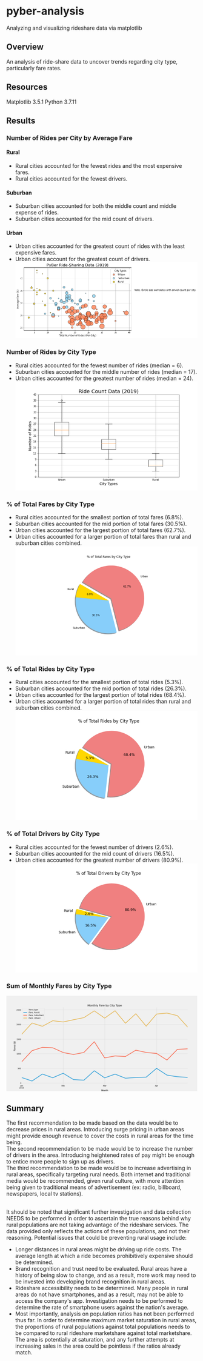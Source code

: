 # pyber-analysis
Analyzing and visualizing rideshare data via matplotlib

## Overview
An analysis of ride-share data to uncover trends regarding city type, particularly fare rates. 

## Resources
Matplotlib 3.5.1
Python 3.7.11

## Results
### Number of Rides per City by Average Fare
#### Rural
- Rural cities accounted for the fewest rides and the most expensive fares.
- Rural cities accounted for the fewest drivers. 
#### Suburban
- Suburban cities accounted for both the middle count and middle expense of rides. 
- Suburban cities accounted for the mid count of drivers. 
#### Urban
- Urban cities accounted for the greatest count of rides with the least expensive fares.
- Urban cities account for the greatest count of drivers. 
![Figure 1](analysis/Fig1.png)

### Number of Rides by City Type
- Rural cities accounted for the fewest number of rides (median = 6). 
- Suburban cities accounted for the middle number of rides (median = 17). 
- Urban cities accounted for the greatest number of rides (median = 24).
![Figure 2](analysis/Fig2.png)

### % of Total Fares by City Type
- Rural cities accounted for the smallest portion of total fares (6.8%). 
- Suburban cities accounted for the mid portion of total fares (30.5%). 
- Urban cities accounted for the largest portion of total fares (62.7%). 
- Urban cities accounted for a larger portion of total fares than rural and suburban cities combined. 
![Figure 5](analysis/Fig5.png)

### % of Total Rides by City Type
- Rural cities accounted for the smallest portion of total rides (5.3%).
- Suburban cities accounted for the mid portion of total rides (26.3%). 
- Urban cities accounted for the largest portion of total rides (68.4%). 
- Urban cities accounted for a larger portion of total rides than rural and suburban cities combined. 
![Figure 6](analysis/Fig6.png)

### % of Total Drivers by City Type
- Rural cities accounted for the fewest number of drivers (2.6%). 
- Suburban cities accounted for the mid count of drivers (16.5%). 
- Urban cities accounted for the greatest number of drivers (80.9%). 
![Figure 7](analysis/Fig7.png)

### Sum of Monthly Fares by City Type
![Figure 8](analysis/fig8.png)

## Summary

The first recommendation to be made based on the data would be to decrease prices in rural areas. Introducing surge pricing in urban areas might provide enough revenue to cover the costs in rural areas for the time being. </br>
The second recommendation to be made would be to increase the number of drivers in the area. Introducing heightened rates of pay might be enough to entice more people to sign up as drivers. </br>
The third recommendation to be made would be to increase advertising in rural areas, specifically targeting rural needs. Both internet and traditional media would be recommended, given rural culture, with more attention being given to traditional means of advertisement (ex: radio, billboard, newspapers, local tv stations). </br></br>

It should be noted that significant further investigation and data collection NEEDS to be performed in order to ascertain the true reasons behind why rural populations are not taking advantage of the rideshare services. 
The data provided only reflects the actions of these populations, and not their reasoning. Potential issues that could be preventing rural usage include: 
- Longer distances in rural areas might be driving up ride costs. The average length at which a ride becomes prohibitively expensive should be determined. 
- Brand recognition and trust need to be evaluated. Rural areas have a history of being slow to change, and as a result, more work may need to be invested into developing brand recognition in rural areas. 
- Rideshare accessibility needs to be determined. Many people in rural areas do not have smartphones, and as a result, may not be able to access the company's app. Investigation needs to be performed to determine the rate of smartphone users against the nation's average. 
- Most importantly, analysis on population ratios has not been performed thus far. In order to determine maximum market saturation in rural areas, the proportions of rural populations against total populations needs to be compared to rural rideshare marketshare against total marketshare. The area is potentially at saturation, and any further attempts at increasing sales in the area could be pointless if the ratios already match. 






